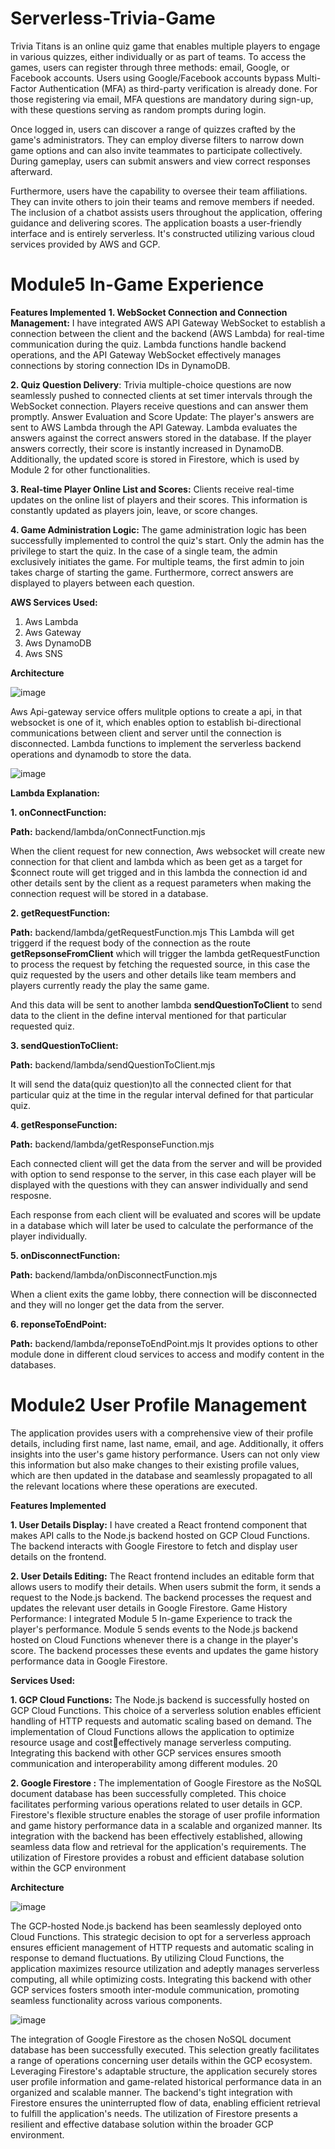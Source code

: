 # Serverless-Trivia-Game

Trivia Titans is an online quiz game that enables multiple players to engage in various quizzes, either individually or as part of teams. To access the games, users can register through three methods: email, Google, or Facebook accounts. Users using Google/Facebook accounts bypass Multi-Factor Authentication (MFA) as third-party verification is already done. For those registering via email, MFA questions are mandatory during sign-up, with these questions serving as random prompts during login.

Once logged in, users can discover a range of quizzes crafted by the game's administrators. They can employ diverse filters to narrow down game options and can also invite teammates to participate collectively. During gameplay, users can submit answers and view correct responses afterward.

Furthermore, users have the capability to oversee their team affiliations. They can invite others to join their teams and remove members if needed. The inclusion of a chatbot assists users throughout the application, offering guidance and delivering scores. The application boasts a user-friendly interface and is entirely serverless. It's constructed utilizing various cloud services provided by AWS and GCP.

# Module5 In-Game Experience

**Features Implemented**
**1. WebSocket Connection and Connection Management:** I have integrated AWS 
API Gateway WebSocket to establish a connection between the client and the 
backend (AWS Lambda) for real-time communication during the quiz. Lambda 
functions handle backend operations, and the API Gateway WebSocket effectively 
manages connections by storing connection IDs in DynamoDB.

**2. Quiz Question Delivery**: Trivia multiple-choice questions are now seamlessly 
pushed to connected clients at set timer intervals through the WebSocket 
connection. Players receive questions and can answer them promptly.
Answer Evaluation and Score Update: The player's answers are sent to AWS 
Lambda through the API Gateway. Lambda evaluates the answers against the correct 
answers stored in the database. If the player answers correctly, their score is instantly 
increased in DynamoDB. Additionally, the updated score is stored in Firestore, 
which is used by Module 2 for other functionalities.

**3. Real-time Player Online List and Scores:** Clients receive real-time updates on the 
online list of players and their scores. This information is constantly updated as 
players join, leave, or score changes.

**4. Game Administration Logic:** The game administration logic has been successfully 
implemented to control the quiz's start. Only the admin has the privilege to start the 
quiz. In the case of a single team, the admin exclusively initiates the game. For
multiple teams, the first admin to join takes charge of starting the game. 
Furthermore, correct answers are displayed to players between each question.

**AWS Services Used:**

1) Aws Lambda
2) Aws Gateway
3) Aws DynamoDB
4) Aws SNS

**Architecture**

![image](https://github.com/Kovarthanan-murugan/Serverless-Trivia-Game/assets/90558927/7e22d5c8-d157-42ff-b158-c6c1866520bf)

Aws Api-gateway service offers mulitple options to create a api, in that websocket is one of it, which enables option to establish bi-directional communications between client and server until the connection is disconnected. Lambda functions to implement the serverless backend operations and dynamodb to store the data.

![image](https://github.com/Kovarthanan-murugan/Serverless-Trivia-Game/assets/90558927/7e00fb0f-9e64-4ecd-afb7-70362150e376)

**Lambda Explanation:**

**1. onConnectFunction:**

**Path:** backend/lambda/onConnectFunction.mjs

When the client request for new connection, Aws websocket  will create new connection for that client and lambda which as been get as a target for $connect route will get trigged and in this lambda the connection id and other details sent by the client as a request parameters when making the connection request will be stored in a database.



**2. getRequestFunction:**

**Path:** backend/lambda/getRequestFunction.mjs
This Lambda will get triggerd if the request body of the connection as the route **getRepsonseFromClient** which will trigger the lambda getRequestFunction to process the request by fetching the requested source, in this case the quiz requested by the users and other details like team members and players currently ready the play the same game.

And this data will be sent to another lambda **sendQuestionToClient** to send data to the client in the define interval mentioned for that particular requested quiz.

**3. sendQuestionToClient:**

**Path:** backend/lambda/sendQuestionToClient.mjs

It will send the data(quiz question)to all the connected client for that particular quiz at the time in the regular interval defined for that particular quiz.

**4. getResponseFunction:**

**Path:** backend/lambda/getResponseFunction.mjs

Each connected client will get the data from the server and will be provided with option to send response to the server, in this case each player will be displayed with the questions with they can answer individually and send resposne.

Each response from each client will be evaluated and scores will be update in a database which will later be used to calculate the performance of the player individually.


**5. onDisconnectFunction:**

**Path:** backend/lambda/onDisconnectFunction.mjs

When a client exits the game lobby, there connection will be disconnected and they will no longer get the data from the server.

**6. reponseToEndPoint:**

**Path:** backend/lambda/reponseToEndPoint.mjs
It provides options to other module done in different cloud services to access and modify content in the databases.

# Module2 User Profile Management

The application provides users with a comprehensive view of their profile details, including first 
name, last name, email, and age. Additionally, it offers insights into the user's game history 
performance. Users can not only view this information but also make changes to their existing 
profile values, which are then updated in the database and seamlessly propagated to all the 
relevant locations where these operations are executed.

**Features Implemented**

**1. User Details Display:** I have created a React frontend component that makes API calls to the 
Node.js backend hosted on GCP Cloud Functions. The backend interacts with Google Firestore 
to fetch and display user details on the frontend.

**2. User Details Editing:** The React frontend includes an editable form that allows users to modify 
their details. When users submit the form, it sends a request to the Node.js backend. The backend 
processes the request and updates the relevant user details in Google Firestore.
Game History Performance: I integrated Module 5 In-game Experience to track the player's 
performance. Module 5 sends events to the Node.js backend hosted on Cloud Functions 
whenever there is a change in the player's score. The backend processes these events and updates 
the game history performance data in Google Firestore.

**Services Used:**

**1. GCP Cloud Functions:** The Node.js backend is successfully hosted on GCP 
Cloud Functions. This choice of a serverless solution enables efficient handling of 
HTTP requests and automatic scaling based on demand. The implementation of 
Cloud Functions allows the application to optimize resource usage and costeffectively manage serverless computing. Integrating this backend with other GCP 
services ensures smooth communication and interoperability among different 
modules.
20

**2. Google Firestore :** The implementation of Google Firestore as the NoSQL 
document database has been successfully completed. This choice facilitates 
performing various operations related to user details in GCP. Firestore's flexible 
structure enables the storage of user profile information and game history 
performance data in a scalable and organized manner. Its integration with the 
backend has been effectively established, allowing seamless data flow and retrieval 
for the application's requirements. The utilization of Firestore provides a robust and 
efficient database solution within the GCP environment

**Architecture**

![image](https://github.com/Kovarthanan-murugan/Serverless-Trivia-Game/assets/90558927/c303468e-026b-4e23-af2a-8ba9d913c615)

The GCP-hosted Node.js backend has been seamlessly deployed onto Cloud Functions. This strategic decision to opt for a serverless approach ensures efficient management of HTTP requests and automatic scaling in response to demand fluctuations. By utilizing Cloud Functions, the application maximizes resource utilization and adeptly manages serverless computing, all while optimizing costs. Integrating this backend with other GCP services fosters smooth inter-module communication, promoting seamless functionality across various components.

![image](https://github.com/Kovarthanan-murugan/Serverless-Trivia-Game/assets/90558927/20ca31db-45bb-4146-b55c-c72827b2ff9f)

The integration of Google Firestore as the chosen NoSQL document database has been successfully executed. This selection greatly facilitates a range of operations concerning user details within the GCP ecosystem. Leveraging Firestore's adaptable structure, the application securely stores user profile information and game-related historical performance data in an organized and scalable manner. The backend's tight integration with Firestore ensures the uninterrupted flow of data, enabling efficient retrieval to fulfill the application's needs. The utilization of Firestore presents a resilient and effective database solution within the broader GCP environment.
